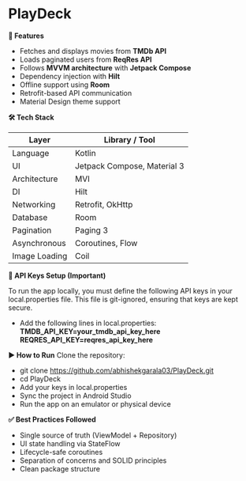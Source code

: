 # PlayDeck

**🚀 Features**

- Fetches and displays movies from **TMDb API**
- Loads paginated users from **ReqRes API**
- Follows **MVVM architecture** with **Jetpack Compose**
- Dependency injection with **Hilt**
- Offline support using **Room**
- Retrofit-based API communication
- Material Design theme support
  

**🛠 Tech Stack**

| Layer         | Library / Tool              |
|---------------|-----------------------------|
| Language      | Kotlin                      |
| UI            | Jetpack Compose, Material 3 |
| Architecture  | MVI                        |
| DI            | Hilt                        |
| Networking    | Retrofit, OkHttp            |
| Database      | Room                        |
| Pagination    | Paging 3                    |
| Asynchronous  | Coroutines, Flow            |
| Image Loading | Coil                        |


**🔐 API Keys Setup (Important)**

To run the app locally, you must define the following API keys in your local.properties file. This file is git-ignored, ensuring that keys are kept secure.

- Add the following lines in local.properties:
**TMDB_API_KEY=your_tmdb_api_key_here**
**REQRES_API_KEY=reqres_api_key_here**


**▶️ How to Run**
Clone the repository:

- git clone https://github.com/abhishekgarala03/PlayDeck.git
- cd PlayDeck
- Add your keys in local.properties
- Sync the project in Android Studio
- Run the app on an emulator or physical device

**✅ Best Practices Followed**

- Single source of truth (ViewModel + Repository)
- UI state handling via StateFlow
- Lifecycle-safe coroutines
- Separation of concerns and SOLID principles
- Clean package structure
